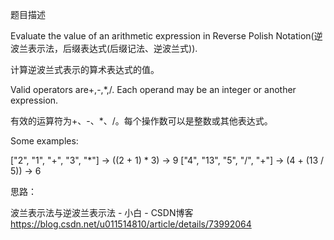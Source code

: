 题目描述

Evaluate the value of an arithmetic expression in Reverse Polish Notation(逆波兰表示法，后缀表达式(后缀记法、逆波兰式)).

计算逆波兰式表示的算术表达式的值。 

Valid operators are+,-,*,/. Each operand may be an integer or another expression.

有效的运算符为+、-、*、/。每个操作数可以是整数或其他表达式。

Some examples:

  ["2", "1", "+", "3", "*"] -> ((2 + 1) * 3) -> 9
  ["4", "13", "5", "/", "+"] -> (4 + (13 / 5)) -> 6
  
思路：

波兰表示法与逆波兰表示法 - 小白 - CSDN博客  https://blog.csdn.net/u011514810/article/details/73992064
